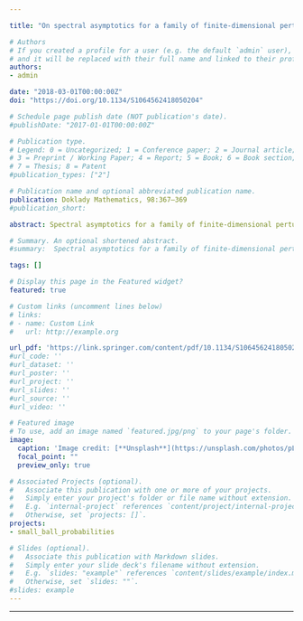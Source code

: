 ```yaml
---

title: "On spectral asymptotics for a family of finite-dimensional perturbations of operators of trace class"

# Authors
# If you created a profile for a user (e.g. the default `admin` user), write the username (folder name) here 
# and it will be replaced with their full name and linked to their profile.
authors:
- admin

date: "2018-03-01T00:00:00Z"
doi: "https://doi.org/10.1134/S1064562418050204"

# Schedule page publish date (NOT publication's date).
#publishDate: "2017-01-01T00:00:00Z"

# Publication type.
# Legend: 0 = Uncategorized; 1 = Conference paper; 2 = Journal article;
# 3 = Preprint / Working Paper; 4 = Report; 5 = Book; 6 = Book section;
# 7 = Thesis; 8 = Patent
#publication_types: ["2"]

# Publication name and optional abbreviated publication name.
publication: Doklady Mathematics, 98:367–369
#publication_short: 

abstract: Spectral asymptotics for a family of finite-dimensional perturbations of operators of trace class are found. The results are used to find exact asymptotics of small ball probabilities in the Hilbert norm for finitedimensional perturbations of Gaussian functions. As an example, Durbin processes appearing in the study of empirical processes with estimated parameters are considered.

# Summary. An optional shortened abstract.
#summary:  Spectral asymptotics for a family of finite-dimensional perturbations of operators of trace class are found. The results are used to find exact asymptotics of small ball probabilities in the Hilbert norm for finitedimensional perturbations of Gaussian functions. As an example, Durbin processes appearing in the study of empirical processes with estimated parameters are considered.

tags: []

# Display this page in the Featured widget?
featured: true

# Custom links (uncomment lines below)
# links:
# - name: Custom Link
#   url: http://example.org

url_pdf: 'https://link.springer.com/content/pdf/10.1134/S1064562418050204.pdf'
#url_code: ''
#url_dataset: ''
#url_poster: ''
#url_project: ''
#url_slides: ''
#url_source: ''
#url_video: ''

# Featured image
# To use, add an image named `featured.jpg/png` to your page's folder. 
image:
  caption: 'Image credit: [**Unsplash**](https://unsplash.com/photos/pLCdAaMFLTE)'
  focal_point: ""
  preview_only: true

# Associated Projects (optional).
#   Associate this publication with one or more of your projects.
#   Simply enter your project's folder or file name without extension.
#   E.g. `internal-project` references `content/project/internal-project/index.md`.
#   Otherwise, set `projects: []`.
projects:
- small_ball_probabilities

# Slides (optional).
#   Associate this publication with Markdown slides.
#   Simply enter your slide deck's filename without extension.
#   E.g. `slides: "example"` references `content/slides/example/index.md`.
#   Otherwise, set `slides: ""`.
#slides: example
---
```


---
